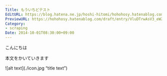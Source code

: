 ```yaml
---
Title: もういちどテスト
EditURL: https://blog.hatena.ne.jp/hoshi-hitomi/hohohosy.hatenablog.com/atom/entry/6801883189127780347
PreviewURL: https://hohohosy.hatenablog.com/draft/entry/VluDTrwAsV3_eWZNUBz4tzB5K_U
Category:
- scraping
Date: 2014-10-01T08:30:00+09:00
---
```


 こんにちは

 本文をかいていきます

 ![alt text](./icon.jpg “title text”)

